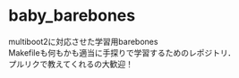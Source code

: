 # baby_barebones
multiboot2に対応させた学習用barebones  
Makefileも何もかも適当に手探りで学習するためのレポジトリ．  
プルリクで教えてくれるの大歓迎！
